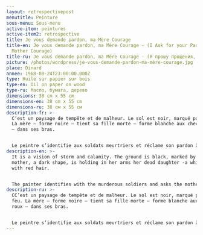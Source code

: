 ```yaml
---
layout: retrospectivepost
menutitle: Peinture
sous-menu: Sous-menu
active-item: peintures
active-item2: retrospective
title: Je vous demande pardon, ma Mère Courage
title-en: Je vous demande pardon, ma Mère Courage - (I Ask for your Pardon, my
  Mother Courage)
title-ru: Je vous demande pardon, ma Mère Courage - (Я прошу прощения, моя Мамаша Кураж)
picture: /photos/wordpress/je-vous-demande-pardon-ma-mère-courage.jpg
place: Dinard
annee: 1968-08-24T23:00:00.000Z
type: Huile sur papier sur bois
type-en: Oil on paper on wood
type-ru: Масло, бумага, дерево
dimensions: 38 cm x 55 cm
dimensions-en: 38 cm x 55 cm
dimensions-ru: 38 см x 55 см
description-fr: >-
  C’est un paysage de tempête et de malheur. Le sol est noir, marqué par le feu.
  La mère – forme noire – tient sa fille morte – forme blanche aux cheveux roux
  – dans ses bras.


  Le peintre s’identifie aux soldats meurtriers et réclame son pardon à la mère.
description-en: >-
  It is a vision of storm and calamity. The ground is black, marked by fire. The
  mother, a dark shape, is holding in her arms her dead daughter -a white form
  with red hair.


  The painter identifies with the murderous soldiers and asks the mother to forgive him.
description-ru: >-
  CC’est un paysage de tempête et de malheur. Le sol est noir, marqué par le
  feu. La mère – forme noire – tient sa fille morte – forme blanche aux cheveux
  roux – dans ses bras.


  Le peintre s’identifie aux soldats meurtriers et réclame son pardon à la mère.
---
```

